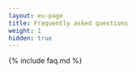 ```yaml
---
layout: eu-page
title: Frequently asked questions
weight: 1
hidden: true
---
```


{% include faq.md %}
